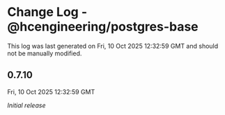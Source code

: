 # Change Log - @hcengineering/postgres-base

This log was last generated on Fri, 10 Oct 2025 12:32:59 GMT and should not be manually modified.

## 0.7.10
Fri, 10 Oct 2025 12:32:59 GMT

_Initial release_

